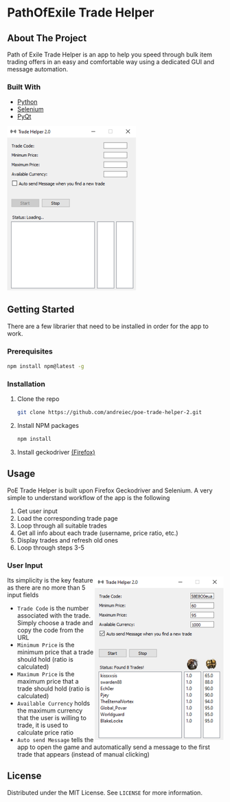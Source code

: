 # PathOfExile Trade Helper

<!-- ABOUT THE PROJECT -->
## About The Project

Path of Exile Trade Helper is an app to help you speed through bulk item trading offers in an easy and comfortable way using a dedicated GUI and message automation.

### Built With

* [Python](https://www.python.org/)
* [Selenium](https://www.selenium.dev/)
* [PyQt](https://www.riverbankcomputing.com/software/pyqt/)

<img src="./images/tradehelper1.png" alt="iamge not found" width="300">

<!-- GETTING STARTED -->
## Getting Started

There are a few librarier that need to be installed in order for the app to work.

### Prerequisites
  ```sh
  npm install npm@latest -g
  ```

### Installation

1. Clone the repo
   ```sh
   git clone https://github.com/andreiec/poe-trade-helper-2.git
   ```
2. Install NPM packages
   ```sh
   npm install
   ```
3. Install geckodriver [(Firefox)](https://github.com/mozilla/geckodriver/releases)


<!-- USAGE EXAMPLES -->
## Usage

PoE Trade Helper is built upon Firefox Geckodriver and Selenium. A very simple to understand workflow of the app is the following
1. Get user input
2. Load the corresponding trade page
3. Loop through all suitable trades
4. Get all info about each trade (username, price ratio, etc.)
5. Display trades and refresh old ones
6. Loop through steps 3-5

### User Input

<img src="./images/tradehelper2.png" alt="iamge not found" width="300" align="right">

Its simplicity is the key feature as there are no more than 5 input fields

* `Trade Code` is the number associated with the trade. Simply choose a trade and copy the code from the URL
* `Minimum Price` is the minimum price that a trade should hold (ratio is calculated)
* `Maximum Price` is the maximum price that a trade should hold (ratio is calculated)
* `Available Currency` holds the maximum currency that the user is willing to trade, it is used to calculate price ratio
* `Auto send Message` tells the app to open the game and automatically send a message to the first trade that appears (instead of manual clicking)

<!-- LICENSE -->
## License

Distributed under the MIT License. See `LICENSE` for more information.
